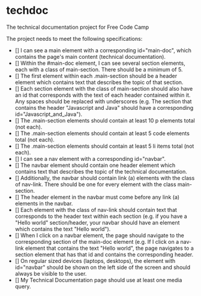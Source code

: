 # techdoc
The technical documentation project for Free Code Camp

The project needs to meet the following specifications:

* [] I can see a main element with a corresponding id="main-doc", which contains the page's main content (technical documentation).
* [] Within the #main-doc element, I can see several section elements, each with a class of main-section. There should be a minimum of 5.
* [] The first element within each .main-section should be a header element which contains text that describes the topic of that section.
* [] Each section element with the class of main-section should also have an id that corresponds with the text of each header contained within it. Any spaces should be replaced with underscores (e.g. The section that contains the header "Javascript and Java" should have a corresponding id="Javascript_and_Java").
* [] The .main-section elements should contain at least 10 p elements total (not each).
* [] The .main-section elements should contain at least 5 code elements total (not each).
* [] The .main-section elements should contain at least 5 li items total (not each).
* [] I can see a nav element with a corresponding id="navbar".
* [] The navbar element should contain one header element which contains text that describes the topic of the technical documentation.
* [] Additionally, the navbar should contain link (a) elements with the class of nav-link. There should be one for every element with the class main-section.
* [] The header element in the navbar must come before any link (a) elements in the navbar.
* [] Each element with the class of nav-link should contain text that corresponds to the header text within each section (e.g. if you have a "Hello world" section/header, your navbar should have an element which contains the text "Hello world").
* [] When I click on a navbar element, the page should navigate to the corresponding section of the main-doc element (e.g. If I click on a nav-link element that contains the text "Hello world", the page navigates to a section element that has that id and contains the corresponding header.
* [] On regular sized devices (laptops, desktops), the element with id="navbar" should be shown on the left side of the screen and should always be visible to the user.
* [] My Technical Documentation page should use at least one media query.